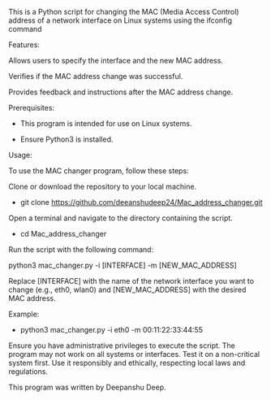This is a Python script for changing the MAC (Media Access Control) address of a network interface on Linux systems using the ifconfig command

Features:

Allows users to specify the interface and the new MAC address.

Verifies if the MAC address change was successful.

Provides feedback and instructions after the MAC address change.

Prerequisites:

* This program is intended for use on Linux systems.

* Ensure Python3 is installed.

Usage:

To use the MAC changer program, follow these steps:

Clone or download the repository to your local machine.

* git clone https://github.com/deeanshudeep24/Mac_address_changer.git

Open a terminal and navigate to the directory containing the script. 

* cd  Mac_address_changer
  
Run the script with the following command: 

python3 mac_changer.py -i [INTERFACE] -m [NEW_MAC_ADDRESS]

Replace [INTERFACE] with the name of the network interface you want to change (e.g., eth0, wlan0) and [NEW_MAC_ADDRESS] with the desired MAC address.

Example:

* python3 mac_changer.py -i eth0 -m 00:11:22:33:44:55

Ensure you have administrative privileges to execute the script.
The program may not work on all systems or interfaces. Test it on a non-critical system first.
Use it responsibly and ethically, respecting local laws and regulations.

This program was written by Deepanshu Deep.
